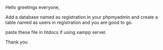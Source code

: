 Hello greetings everyone,

Add a database named as registration in your phpmyadmin and create a table named as users in registration and you are good to go. 

paste these file in htdocs if using xampp server.

Thank you
